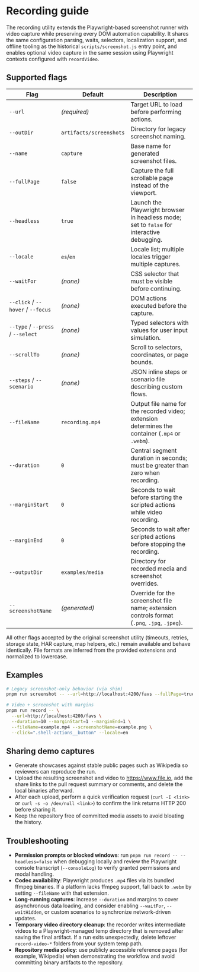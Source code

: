 # Recording guide

The recording utility extends the Playwright-based screenshot runner with video capture while preserving every DOM automation capability. It shares the same configuration parsing, waits, selectors, localization support, and offline tooling as the historical `scripts/screenshot.js` entry point, and enables optional video capture in the same session using Playwright contexts configured with `recordVideo`.

## Supported flags

| Flag | Default | Description |
| --- | --- | --- |
| `--url` | _(required)_ | Target URL to load before performing actions. |
| `--outDir` | `artifacts/screenshots` | Directory for legacy screenshot naming. |
| `--name` | `capture` | Base name for generated screenshot files. |
| `--fullPage` | `false` | Capture the full scrollable page instead of the viewport. |
| `--headless` | `true` | Launch the Playwright browser in headless mode; set to `false` for interactive debugging. |
| `--locale` | `es`/`en` | Locale list; multiple locales trigger multiple captures. |
| `--waitFor` | _(none)_ | CSS selector that must be visible before continuing. |
| `--click` / `--hover` / `--focus` | _(none)_ | DOM actions executed before the capture. |
| `--type` / `--press` / `--select` | _(none)_ | Typed selectors with values for user input simulation. |
| `--scrollTo` | _(none)_ | Scroll to selectors, coordinates, or page bounds. |
| `--steps` / `--scenario` | _(none)_ | JSON inline steps or scenario file describing custom flows. |
| `--fileName` | `recording.mp4` | Output file name for the recorded video; extension determines the container (`.mp4` or `.webm`). |
| `--duration` | `0` | Central segment duration in seconds; must be greater than zero when recording. |
| `--marginStart` | `0` | Seconds to wait before starting the scripted actions while video recording. |
| `--marginEnd` | `0` | Seconds to wait after scripted actions before stopping the recording. |
| `--outputDir` | `examples/media` | Directory for recorded media and screenshot overrides. |
| `--screenshotName` | _(generated)_ | Override for the screenshot file name; extension controls format (`.png`, `.jpg`, `.jpeg`). |

All other flags accepted by the original screenshot utility (timeouts, retries, storage state, HAR capture, map helpers, etc.) remain available and behave identically. File formats are inferred from the provided extensions and normalized to lowercase.

## Examples

```bash
# Legacy screenshot-only behavior (via shim)
pnpm run screenshot -- --url=http://localhost:4200/favs --fullPage=true --name=localhost --locale=en

# Video + screenshot with margins
pnpm run record -- \
  --url=http://localhost:4200/favs \
  --duration=10 --marginStart=1 --marginEnd=1 \
  --fileName=example.mp4 --screenshotName=example.png \
  --click=".shell-actions__button" --locale=en
```

## Sharing demo captures

- Generate showcases against stable public pages such as Wikipedia so reviewers can reproduce the run.
- Upload the resulting screenshot and video to https://www.file.io, add the share links to the pull request summary or comments, and delete the local binaries afterward.
- After each upload, perform a quick verification request (`curl -I <link>` or `curl -s -o /dev/null <link>`) to confirm the link returns HTTP 200 before sharing it.
- Keep the repository free of committed media assets to avoid bloating the history.

## Troubleshooting

- **Permission prompts or blocked windows**: run `pnpm run record -- --headless=false` when debugging locally and review the Playwright console transcript (`--consoleLog`) to verify granted permissions and modal handling.
- **Codec availability**: Playwright produces `.mp4` files via its bundled ffmpeg binaries. If a platform lacks ffmpeg support, fall back to `.webm` by setting `--fileName` with that extension.
- **Long-running captures**: increase `--duration` and margins to cover asynchronous data loading, and consider enabling `--waitFor`, `--waitHidden`, or custom scenarios to synchronize network-driven updates.
- **Temporary video directory cleanup**: the recorder writes intermediate videos to a Playwright-managed temp directory that is removed after saving the final artifact. If a run exits unexpectedly, delete leftover `record-video-*` folders from your system temp path.
- **Repository media policy**: use publicly accessible reference pages (for example, Wikipedia) when demonstrating the workflow and avoid committing binary artifacts to the repository.
